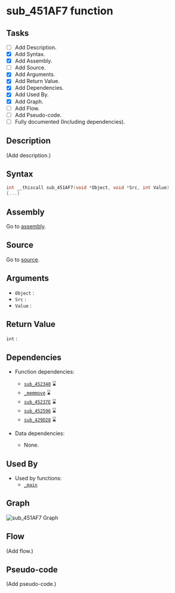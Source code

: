 # sub_451AF7 function

## Tasks

- [ ] Add Description.
- [X] Add Syntax.
- [X] Add Assembly.
- [ ] Add Source.
- [X] Add Arguments.
- [X] Add Return Value.
- [X] Add Dependencies.
- [X] Add Used By.
- [X] Add Graph.
- [ ] Add Flow.
- [ ] Add Pseudo-code.
- [ ] Fully documented (Including dependencies).

## Description

(Add description.)

## Syntax

```c
int __thiscall sub_451AF7(void *Object, void *Src, int Value)
{...}
```

## Assembly

Go to [assembly](../asm/sub_451AF7.asm).

## Source

Go to [source](../cc/sub_451AF7.cc).

## Arguments

* `Object` : 
* `Src` : 
* `Value` : 

## Return Value

`int` : 

## Dependencies

* Function dependencies:
  * [`sub_452340`](sub_452340.md) ⌛
  * [`_memmove`](_memmove.md) ⌛
  * [`sub_45237E`](sub_45237E.md) ⌛
  * [`sub_452596`](sub_452596.md) ⌛
  * [`sub_429D28`](sub_429D28.md) ⌛


* Data dependencies:
  * None.

## Used By

* Used by functions:
  * [`_main`](../md/_main.md)

## Graph

![sub_451AF7 Graph](../svg/sub_451AF7.svg "sub_451AF7 Graph")

## Flow

(Add flow.)

## Pseudo-code

(Add pseudo-code.)
